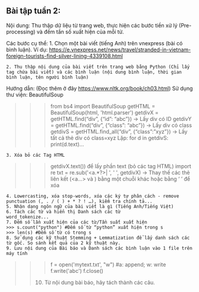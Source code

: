 ## Bài tập tuần 2:

Nội dung: Thu thập dữ liệu từ trang web, thực hiện các bước tiền xử lý (Pre-processing) và đếm tần số xuất hiện của mỗi từ.

Các bước cụ thể:
    1. Chọn một bài viết (tiếng Anh) trên vnexpress (bài có bình luận). Ví dụ: https://e.vnexpress.net/news/travel/stranded-in-vietnam-foreign-tourists-find-silver-lining-4339108.html

    2. Thu thập nội dung của bài viết trên trang web bằng Python (Chỉ lấy tag chứa bài viết) và các bình luận (nội dung bình luận, thời gian bình luận, tên người bình luận)
Hướng dẫn: (Đọc thêm ở đây https://www.nltk.org/book/ch03.html)
Sử dụng thư viện: BeautifulSoup
>>> from bs4 import BeautifulSoup
>>> getHTML = BeautifulSoup(html, 'html.parser')
>>> getdivX = getHTML.find(“div”, {“id”: “abc”}) → Lấy div có ID
>>> getdivY = getHTML.find(“div”, {“class”: “abc”}) → Lấy div có class
>>> getdivS = getHTML.find_all(“div”, {“class”:”xyz”}) → Lấy tất cả thẻ div có class=xyz
>>> Lặp: for d in getdivS: print(d.text)...

    3. Xóa bỏ các Tag HTML
>>> getdivX.text()) để lấy phần text (bỏ các tag HTML)
>>> import re
>>> txt = re.sub('<a.*?>|</a> ', ' ', getdivX) → Thay thế các thẻ liên kết (<a…> và </a>) bằng một chuỗi khác hoặc bằng ‘ ’ để xóa

    4. Lowercasting, xóa stop-words, xóa các ký tự phân cách - remove punctuation (, . / ( ) + * ? ! …), kiểm tra chính tả...
    5. Nhận dạng ngôn ngữ của bài viết là gì (Tiếng Anh/Tiếng Việt)
    6. Tách các từ và hiển thị Danh sách các từ
    word_tokenize...
    7. Đếm số lần xuất hiện của các từ/Tần suất xuất hiện
    >>> s.count("python") #Đếm số từ “python” xuất hiện trong s
    >>> len(s) #Đếm số từ có trong s
    8. Sử dụng các kỹ thuật Stemming + Lemmatization để lấy danh sách các từ gốc. So sánh kết quả của 2 kỹ thuật này.
    9. Lưu nội dung của Bài báo và Danh sách các bình luận vào 1 file trên máy tính
>>> f = open('mytext.txt', "w") #a: append; w: write
>>> f.write('abc')
>>> f.close()
>>
>>10. Từ nội dung bài báo, hãy tách thành các câu.

